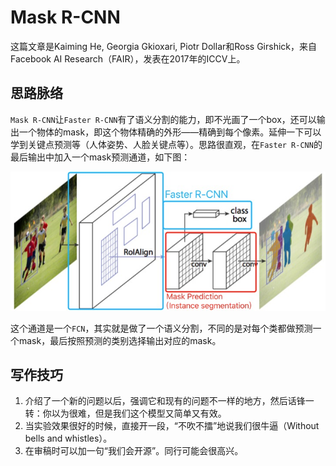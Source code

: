 # Mask R-CNN

这篇文章是Kaiming He, Georgia Gkioxari, Piotr Dollar和Ross Girshick，来自Facebook AI Research（FAIR），发表在2017年的ICCV上。

## 思路脉络

`Mask R-CNN`让`Faster R-CNN`有了语义分割的能力，即不光画了一个box，还可以输出一个物体的mask，即这个物体精确的外形——精确到每个像素。延伸一下可以学到关键点预测等（人体姿势、人脸关键点等）。思路很直观，在`Faster R-CNN`的最后输出中加入一个mask预测通道，如下图：

![Mask R-CNN](assets/mask-rcnn.jpg)

这个通道是一个`FCN`，其实就是做了一个语义分割，不同的是对每个类都做预测一个mask，最后按照预测的类别选择输出对应的mask。

## 写作技巧

1. 介绍了一个新的问题以后，强调它和现有的问题不一样的地方，然后话锋一转：你以为很难，但是我们这个模型又简单又有效。
2. 当实验效果很好的时候，直接开一段，“不吹不擂”地说我们很牛逼（Without bells and whistles）。
3. 在审稿时可以加一句“我们会开源”。同行可能会很高兴。

